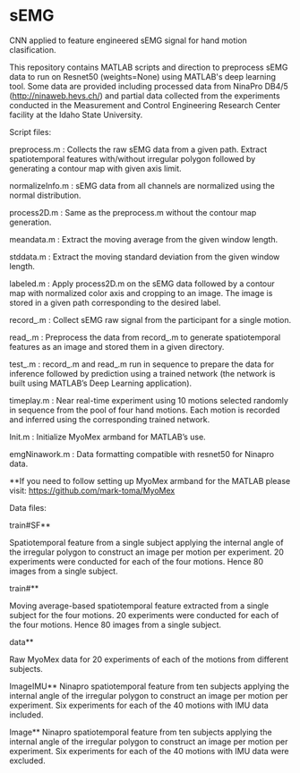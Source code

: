 # sEMG
CNN applied to feature engineered sEMG signal for hand motion clasification.

This repository contains MATLAB scripts and direction to preprocess sEMG data to run on Resnet50 (weights=None) using MATLAB's deep learning tool. Some data are provided including processed data from NinaPro DB4/5 (http://ninaweb.hevs.ch/) and partial data collected from the experiments conducted in the Measurement and Control Engineering Research Center facility at the Idaho State University.

Script files:

preprocess.m : Collects the raw sEMG data from a given path. Extract spatiotemporal features with/without irregular polygon followed by generating a contour map with given axis limit.

normalizeInfo.m : sEMG data from all channels are normalized using the normal distribution.

process2D.m : Same as the preprocess.m without the contour map generation.

meandata.m : Extract the moving average from the given window length.

stddata.m : Extract the moving standard deviation from the given window length.

labeled.m : Apply process2D.m on the sEMG data followed by a contour map with normalized color axis and cropping to an image. The image is stored in a given path corresponding to the desired label.

record_.m : Collect sEMG raw signal from the participant for a single motion.

read_.m : Preprocess the data from record_.m to generate spatiotemporal features as an image and stored them in a given directory.

test_.m : record_.m and read_.m run in sequence to prepare the data for inference followed by prediction using a trained network (the network is built using MATLAB’s Deep Learning application).

timeplay.m : Near real-time experiment using 10 motions selected randomly in sequence from the pool of four hand motions. Each motion is recorded and inferred using the corresponding trained network.

Init.m : Initialize MyoMex armband for MATLAB’s use.

emgNinawork.m : Data formatting compatible with resnet50 for Ninapro data.

**If you need to follow setting up MyoMex armband for the MATLAB please visit: https://github.com/mark-toma/MyoMex


Data files:

train#SF**

Spatiotemporal feature from a single subject applying the internal angle of the irregular polygon to construct an image per motion per experiment. 20 experiments were conducted for each of the four motions. Hence 80 images from a single subject.

train#** 

Moving average-based spatiotemporal feature extracted from a single subject for the four motions. 20 experiments were conducted for each of the four motions. Hence 80 images from a single subject.

data**

Raw MyoMex data for 20 experiments of each of the motions from different subjects.

ImageIMU**
Ninapro spatiotemporal feature from ten subjects applying the internal angle of the irregular polygon to construct an image per motion per experiment. Six experiments for each of the 40 motions with IMU data included.

Image**
Ninapro spatiotemporal feature from ten subjects applying the internal angle of the irregular polygon to construct an image per motion per experiment. Six experiments for each of the 40 motions with IMU data were excluded.

